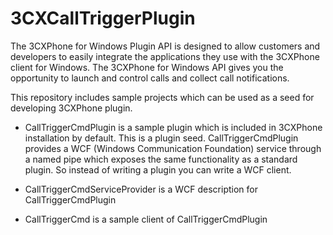 # 3CXCallTriggerPlugin

The 3CXPhone for Windows Plugin API is designed to allow customers and developers to easily integrate the applications they use with the 3CXPhone client for Windows. The 3CXPhone for Windows API gives you the opportunity to launch and control calls and collect call notifications.

This repository includes sample projects which can be used as a seed for developing 3CXPhone plugin.

- CallTriggerCmdPlugin is a sample plugin which is included in 3CXPhone installation by default. This is a plugin seed. CallTriggerCmdPlugin provides a WCF (Windows Communication Foundation) service through a named pipe which exposes the same functionality as a standard plugin. So instead of writing a plugin you can write a WCF client.

- CallTriggerCmdServiceProvider is a WCF description for CallTriggerCmdPlugin

- CallTriggerCmd is a sample client of CallTriggerCmdPlugin
